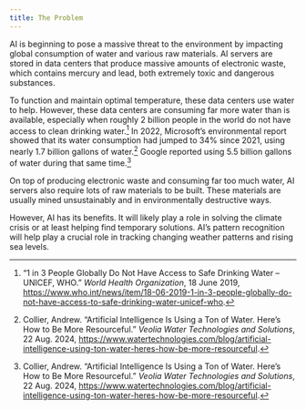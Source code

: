```yaml
---
title: The Problem
---
```


AI is beginning to pose a massive threat to the environment by impacting global consumption of water and various raw materials. AI servers are stored in data centers that produce massive amounts of electronic waste, which contains mercury and lead, both extremely toxic and dangerous substances. 

To function and maintain optimal temperature, these data centers use water to help. However, these data centers are consuming far more water than is available, especially when roughly 2 billion people in the world do not have access to clean drinking water.[^1] In 2022, Microsoft’s environmental report showed that its water consumption had jumped to 34% since 2021, using nearly 1.7 billion gallons of water.[^2] Google reported using 5.5 billion gallons of water during that same time.[^2]

On top of producing electronic waste and consuming far too much water, AI servers also require lots of raw materials to be built. These materials are usually mined unsustainably and in environmentally destructive ways. 

However, AI has its benefits. It will likely play a role in solving the climate crisis or at least helping find temporary solutions. AI’s pattern recognition will help play a crucial role in tracking changing weather patterns and rising sea levels. 

[^1]: “1 in 3 People Globally Do Not Have Access to Safe Drinking Water – UNICEF, WHO.” *World Health Organization*, 18 June 2019, https://www.who.int/news/item/18-06-2019-1-in-3-people-globally-do-not-have-access-to-safe-drinking-water-unicef-who.
[^2]: Collier, Andrew. “Artificial Intelligence Is Using a Ton of Water. Here’s How to Be More Resourceful.” *Veolia Water Technologies and Solutions*, 22 Aug. 2024, https://www.watertechnologies.com/blog/artificial-intelligence-using-ton-water-heres-how-be-more-resourceful.
